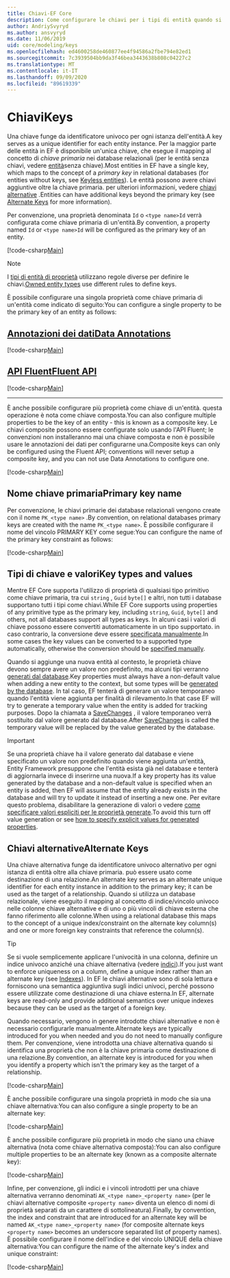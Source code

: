 ```yaml
---
title: Chiavi-EF Core
description: Come configurare le chiavi per i tipi di entità quando si usa Entity Framework Core
author: AndriySvyryd
ms.author: ansvyryd
ms.date: 11/06/2019
uid: core/modeling/keys
ms.openlocfilehash: ed4600258de460877ee4f94586a2fbe794e82ed1
ms.sourcegitcommit: 7c3939504bb9da3f46bea3443638b808c04227c2
ms.translationtype: MT
ms.contentlocale: it-IT
ms.lasthandoff: 09/09/2020
ms.locfileid: "89619339"
---
```

# <a name="keys"></a><span data-ttu-id="c1df7-103">Chiavi</span><span class="sxs-lookup"><span data-stu-id="c1df7-103">Keys</span></span>

<span data-ttu-id="c1df7-104">Una chiave funge da identificatore univoco per ogni istanza dell'entità.</span><span class="sxs-lookup"><span data-stu-id="c1df7-104">A key serves as a unique identifier for each entity instance.</span></span> <span data-ttu-id="c1df7-105">Per la maggior parte delle entità in EF è disponibile un'unica chiave, che esegue il mapping al concetto di *chiave primaria* nei database relazionali (per le entità senza chiavi, vedere [entità](xref:core/modeling/keyless-entity-types)senza chiave).</span><span class="sxs-lookup"><span data-stu-id="c1df7-105">Most entities in EF have a single key, which maps to the concept of a *primary key* in relational databases (for entities without keys, see [Keyless entities](xref:core/modeling/keyless-entity-types)).</span></span> <span data-ttu-id="c1df7-106">Le entità possono avere chiavi aggiuntive oltre la chiave primaria. per ulteriori informazioni, vedere [chiavi alternative](#alternate-keys) .</span><span class="sxs-lookup"><span data-stu-id="c1df7-106">Entities can have additional keys beyond the primary key (see [Alternate Keys](#alternate-keys) for more information).</span></span>

<span data-ttu-id="c1df7-107">Per convenzione, una proprietà denominata `Id` o `<type name>Id` verrà configurata come chiave primaria di un'entità.</span><span class="sxs-lookup"><span data-stu-id="c1df7-107">By convention, a property named `Id` or `<type name>Id` will be configured as the primary key of an entity.</span></span>

[!code-csharp[Main](../../../samples/core/Modeling/Conventions/KeyId.cs?name=KeyId&highlight=3,11)]

> [!NOTE]
> <span data-ttu-id="c1df7-108">I [tipi di entità di proprietà](xref:core/modeling/owned-entities) utilizzano regole diverse per definire le chiavi.</span><span class="sxs-lookup"><span data-stu-id="c1df7-108">[Owned entity types](xref:core/modeling/owned-entities) use different rules to define keys.</span></span>

<span data-ttu-id="c1df7-109">È possibile configurare una singola proprietà come chiave primaria di un'entità come indicato di seguito:</span><span class="sxs-lookup"><span data-stu-id="c1df7-109">You can configure a single property to be the primary key of an entity as follows:</span></span>

## <a name="data-annotations"></a>[<span data-ttu-id="c1df7-110">Annotazioni dei dati</span><span class="sxs-lookup"><span data-stu-id="c1df7-110">Data Annotations</span></span>](#tab/data-annotations)

[!code-csharp[Main](../../../samples/core/Modeling/DataAnnotations/KeySingle.cs?name=KeySingle&highlight=3)]

## <a name="fluent-api"></a>[<span data-ttu-id="c1df7-111">API Fluent</span><span class="sxs-lookup"><span data-stu-id="c1df7-111">Fluent API</span></span>](#tab/fluent-api)

[!code-csharp[Main](../../../samples/core/Modeling/FluentAPI/KeySingle.cs?name=KeySingle&highlight=4)]

***

<span data-ttu-id="c1df7-112">È anche possibile configurare più proprietà come chiave di un'entità. questa operazione è nota come chiave composta.</span><span class="sxs-lookup"><span data-stu-id="c1df7-112">You can also configure multiple properties to be the key of an entity - this is known as a composite key.</span></span> <span data-ttu-id="c1df7-113">Le chiavi composite possono essere configurate solo usando l'API Fluent; le convenzioni non installeranno mai una chiave composta e non è possibile usare le annotazioni dei dati per configurarne una.</span><span class="sxs-lookup"><span data-stu-id="c1df7-113">Composite keys can only be configured using the Fluent API; conventions will never setup a composite key, and you can not use Data Annotations to configure one.</span></span>

[!code-csharp[Main](../../../samples/core/Modeling/FluentAPI/KeyComposite.cs?name=KeyComposite&highlight=4)]

## <a name="primary-key-name"></a><span data-ttu-id="c1df7-114">Nome chiave primaria</span><span class="sxs-lookup"><span data-stu-id="c1df7-114">Primary key name</span></span>

<span data-ttu-id="c1df7-115">Per convenzione, le chiavi primarie dei database relazionali vengono create con il nome `PK_<type name>` .</span><span class="sxs-lookup"><span data-stu-id="c1df7-115">By convention, on relational databases primary keys are created with the name `PK_<type name>`.</span></span> <span data-ttu-id="c1df7-116">È possibile configurare il nome del vincolo PRIMARY KEY come segue:</span><span class="sxs-lookup"><span data-stu-id="c1df7-116">You can configure the name of the primary key constraint as follows:</span></span>

[!code-csharp[Main](../../../samples/core/Modeling/FluentAPI/KeyName.cs?name=KeyName&highlight=5)]

## <a name="key-types-and-values"></a><span data-ttu-id="c1df7-117">Tipi di chiave e valori</span><span class="sxs-lookup"><span data-stu-id="c1df7-117">Key types and values</span></span>

<span data-ttu-id="c1df7-118">Mentre EF Core supporta l'utilizzo di proprietà di qualsiasi tipo primitivo come chiave primaria, tra cui `string` , `Guid` `byte[]` e altri, non tutti i database supportano tutti i tipi come chiavi.</span><span class="sxs-lookup"><span data-stu-id="c1df7-118">While EF Core supports using properties of any primitive type as the primary key, including `string`, `Guid`, `byte[]` and others, not all databases support all types as keys.</span></span> <span data-ttu-id="c1df7-119">In alcuni casi i valori di chiave possono essere convertiti automaticamente in un tipo supportato. in caso contrario, la conversione deve essere [specificata manualmente](xref:core/modeling/value-conversions).</span><span class="sxs-lookup"><span data-stu-id="c1df7-119">In some cases the key values can be converted to a supported type automatically, otherwise the conversion should be [specified manually](xref:core/modeling/value-conversions).</span></span>

<span data-ttu-id="c1df7-120">Quando si aggiunge una nuova entità al contesto, le proprietà chiave devono sempre avere un valore non predefinito, ma alcuni tipi verranno [generati dal database](xref:core/modeling/generated-properties).</span><span class="sxs-lookup"><span data-stu-id="c1df7-120">Key properties must always have a non-default value when adding a new entity to the context, but some types will be [generated by the database](xref:core/modeling/generated-properties).</span></span> <span data-ttu-id="c1df7-121">In tal caso, EF tenterà di generare un valore temporaneo quando l'entità viene aggiunta per finalità di rilevamento.</span><span class="sxs-lookup"><span data-stu-id="c1df7-121">In that case EF will try to generate a temporary value when the entity is added for tracking purposes.</span></span> <span data-ttu-id="c1df7-122">Dopo la chiamata a [SaveChanges](/dotnet/api/Microsoft.EntityFrameworkCore.DbContext.SaveChanges) , il valore temporaneo verrà sostituito dal valore generato dal database.</span><span class="sxs-lookup"><span data-stu-id="c1df7-122">After [SaveChanges](/dotnet/api/Microsoft.EntityFrameworkCore.DbContext.SaveChanges) is called the temporary value will be replaced by the value generated by the database.</span></span>

> [!Important]
> <span data-ttu-id="c1df7-123">Se una proprietà chiave ha il valore generato dal database e viene specificato un valore non predefinito quando viene aggiunta un'entità, Entity Framework presuppone che l'entità esista già nel database e tenterà di aggiornarla invece di inserirne una nuova.</span><span class="sxs-lookup"><span data-stu-id="c1df7-123">If a key property has its value generated by the database and a non-default value is specified when an entity is added, then EF will assume that the entity already exists in the database and will try to update it instead of inserting a new one.</span></span> <span data-ttu-id="c1df7-124">Per evitare questo problema, disabilitare la generazione di valori o vedere [come specificare valori espliciti per le proprietà generate](xref:core/saving/explicit-values-generated-properties).</span><span class="sxs-lookup"><span data-stu-id="c1df7-124">To avoid this turn off value generation or see [how to specify explicit values for generated properties](xref:core/saving/explicit-values-generated-properties).</span></span>

## <a name="alternate-keys"></a><span data-ttu-id="c1df7-125">Chiavi alternative</span><span class="sxs-lookup"><span data-stu-id="c1df7-125">Alternate Keys</span></span>

<span data-ttu-id="c1df7-126">Una chiave alternativa funge da identificatore univoco alternativo per ogni istanza di entità oltre alla chiave primaria. può essere usato come destinazione di una relazione.</span><span class="sxs-lookup"><span data-stu-id="c1df7-126">An alternate key serves as an alternate unique identifier for each entity instance in addition to the primary key; it can be used as the target of a relationship.</span></span> <span data-ttu-id="c1df7-127">Quando si utilizza un database relazionale, viene eseguito il mapping al concetto di indice/vincolo univoco nelle colonne chiave alternative e di uno o più vincoli di chiave esterna che fanno riferimento alle colonne.</span><span class="sxs-lookup"><span data-stu-id="c1df7-127">When using a relational database this maps to the concept of a unique index/constraint on the alternate key column(s) and one or more foreign key constraints that reference the column(s).</span></span>

> [!TIP]
> <span data-ttu-id="c1df7-128">Se si vuole semplicemente applicare l'univocità in una colonna, definire un indice univoco anziché una chiave alternativa (vedere [indici](xref:core/modeling/indexes)).</span><span class="sxs-lookup"><span data-stu-id="c1df7-128">If you just want to enforce uniqueness on a column, define a unique index rather than an alternate key (see [Indexes](xref:core/modeling/indexes)).</span></span> <span data-ttu-id="c1df7-129">In EF le chiavi alternative sono di sola lettura e forniscono una semantica aggiuntiva sugli indici univoci, perché possono essere utilizzate come destinazione di una chiave esterna.</span><span class="sxs-lookup"><span data-stu-id="c1df7-129">In EF, alternate keys are read-only and provide additional semantics over unique indexes because they can be used as the target of a foreign key.</span></span>

<span data-ttu-id="c1df7-130">Quando necessario, vengono in genere introdotte chiavi alternative e non è necessario configurarle manualmente.</span><span class="sxs-lookup"><span data-stu-id="c1df7-130">Alternate keys are typically introduced for you when needed and you do not need to manually configure them.</span></span> <span data-ttu-id="c1df7-131">Per convenzione, viene introdotta una chiave alternativa quando si identifica una proprietà che non è la chiave primaria come destinazione di una relazione.</span><span class="sxs-lookup"><span data-stu-id="c1df7-131">By convention, an alternate key is introduced for you when you identify a property which isn't the primary key as the target of a relationship.</span></span>

[!code-csharp[Main](../../../samples/core/Modeling/Conventions/AlternateKey.cs?name=AlternateKey&highlight=12)]

<span data-ttu-id="c1df7-132">È anche possibile configurare una singola proprietà in modo che sia una chiave alternativa:</span><span class="sxs-lookup"><span data-stu-id="c1df7-132">You can also configure a single property to be an alternate key:</span></span>

[!code-csharp[Main](../../../samples/core/Modeling/FluentAPI/AlternateKeySingle.cs?name=AlternateKeySingle&highlight=4)]

<span data-ttu-id="c1df7-133">È anche possibile configurare più proprietà in modo che siano una chiave alternativa (nota come chiave alternativa composta):</span><span class="sxs-lookup"><span data-stu-id="c1df7-133">You can also configure multiple properties to be an alternate key (known as a composite alternate key):</span></span>

[!code-csharp[Main](../../../samples/core/Modeling/FluentAPI/AlternateKeyComposite.cs?name=AlternateKeyComposite&highlight=4)]

<span data-ttu-id="c1df7-134">Infine, per convenzione, gli indici e i vincoli introdotti per una chiave alternativa verranno denominati `AK_<type name>_<property name>` (per le chiavi alternative composite `<property name>` diventa un elenco di nomi di proprietà separati da un carattere di sottolineatura).</span><span class="sxs-lookup"><span data-stu-id="c1df7-134">Finally, by convention, the index and constraint that are introduced for an alternate key will be named `AK_<type name>_<property name>` (for composite alternate keys `<property name>` becomes an underscore separated list of property names).</span></span> <span data-ttu-id="c1df7-135">È possibile configurare il nome dell'indice e del vincolo UNIQUE della chiave alternativa:</span><span class="sxs-lookup"><span data-stu-id="c1df7-135">You can configure the name of the alternate key's index and unique constraint:</span></span>

[!code-csharp[Main](../../../samples/core/Modeling/FluentAPI/AlternateKeyName.cs?name=AlternateKeyName&highlight=5)]
